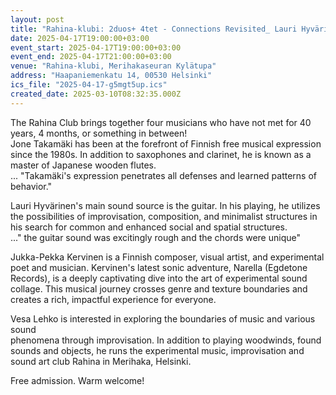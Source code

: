 ```yaml
---
layout: post
title: "Rahina-klubi: 2duos+ 4tet - Connections Revisited_ Lauri Hyvärinen & Jone Takamäki +Jukka-Pekka Kervinen & Vesa Lehko"
date: 2025-04-17T19:00:00+03:00
event_start: 2025-04-17T19:00:00+03:00
event_end: 2025-04-17T21:00:00+03:00
venue: "Rahina-klubi, Merihakaseuran Kylätupa"
address: "Haapaniemenkatu 14, 00530 Helsinki"
ics_file: "2025-04-17-g5mgt5up.ics"
created_date: 2025-03-10T08:32:35.000Z
---
```


The Rahina Club brings together four musicians who have not met for 40 years, 4 months, or something in between!  
Jone Takamäki has been at the forefront of Finnish free musical expression since the 1980s. In addition to saxophones and clarinet, he is known as a master of Japanese wooden flutes.  
... "Takamäki's expression penetrates all defenses and learned patterns of behavior."  
  
Lauri Hyvärinen's main sound source is the guitar. In his playing, he utilizes the possibilities of improvisation, composition, and minimalist structures in his search for common and enhanced social and spatial structures.  
..." the guitar sound was excitingly rough and the chords were unique"  
  
Jukka-Pekka Kervinen is a Finnish composer, visual artist, and experimental poet and musician. Kervinen's latest sonic adventure, Narella (Egdetone Records), is a deeply captivating dive into the art of experimental sound collage. This musical journey crosses genre and texture boundaries and creates a rich, impactful experience for everyone.  
  
Vesa Lehko is interested in exploring the boundaries of music and various sound   
phenomena through improvisation. In addition to playing woodwinds, found sounds and objects, he runs the experimental music, improvisation and sound art club Rahina in Merihaka, Helsinki.  
  
Free admission. Warm welcome!
